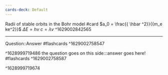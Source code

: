 ```yaml
---
cards-deck: Default
---
```


Radii of stable orbits in the Bohr model #card
$a_0 = \frac{{ \hbar ^2}}{{m_e ke^2}}$
$\Delta E = h\nu$
$c = \lambda \nu$
^1629002842565

---

Question::Answer #flashcards ^1629002758547
<!--SR:!2021-08-29,10,270-->
^1628999719486
the question goes on this side:::answer goes here! #flashcards ^1629002758587
<!--SR:!2021-08-26,7,230!2021-08-31,12,270-->
^1628999719674
